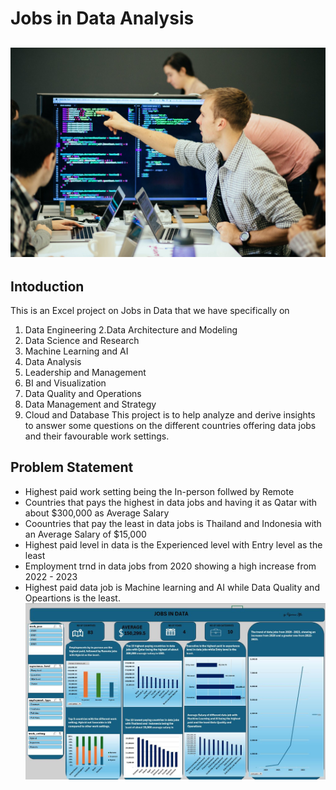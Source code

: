# Jobs in Data Analysis
![](datapic.jpeg)
---
## Intoduction
This is an Excel project on Jobs in Data that we have specifically on 
1. Data Engineering
2.Data Architecture and Modeling
3. Data Science and Research
4. Machine Learning and AI
5. Data Analysis
6. Leadership and Management
7. BI and Visualization
8. Data Quality and Operations
9. Data Management and Strategy
10. Cloud and Database
This project is to help analyze and derive insights to answer some questions on the different countries offering data jobs and their favourable work settings.

## Problem Statement
- Highest paid work setting being the In-person follwed by Remote
- Countries that pays the highest in data jobs and having it as Qatar with about $300,000 as Average Salary
- Coountries that pay the least in data jobs is Thailand and Indonesia with an Average Salary of $15,000
- Highest paid level in data is the Experienced level with Entry level as the least
- Employment trnd in data jobs from 2020 showing a high increase from 2022 - 2023
- Highest paid data job is Machine learning and AI while Data Quality and Opeartions is the least.
![](jobs.JPG)
